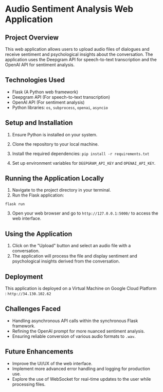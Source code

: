# Audio Sentiment Analysis Web Application

## Project Overview
This web application allows users to upload audio files of dialogues and receive sentiment and psychological insights about the conversation. The application uses the Deepgram API for speech-to-text transcription and the OpenAI API for sentiment analysis.

## Technologies Used
- Flask (A Python web framework)
- Deepgram API (For speech-to-text transcription)
- OpenAI API (For sentiment analysis)
- Python libraries: `os`, `subprocess`, `openai`, `asyncio`

## Setup and Installation
1. Ensure Python is installed on your system.
2. Clone the repository to your local machine.
3. Install the required dependencies:
```pip install -r requirements.txt```

4. Set up environment variables for `DEEPGRAM_API_KEY` and `OPENAI_API_KEY`.

## Running the Application Locally
1. Navigate to the project directory in your terminal.
2. Run the Flask application:

```flask run```

3. Open your web browser and go to `http://127.0.0.1:5000/` to access the web interface.

## Using the Application
1. Click on the "Upload" button and select an audio file with a conversation.
2. The application will process the file and display sentiment and psychological insights derived from the conversation.

## Deployment
This application is deployed on a Virtual Machine on Google Cloud Platform : ``` http://34.130.102.62 ```


## Challenges Faced
- Handling asynchronous API calls within the synchronous Flask framework.
- Refining the OpenAI prompt for more nuanced sentiment analysis.
- Ensuring reliable conversion of various audio formats to `.wav`.

## Future Enhancements
- Improve the UI/UX of the web interface.
- Implement more advanced error handling and logging for production use.
- Explore the use of WebSocket for real-time updates to the user while processing files.




